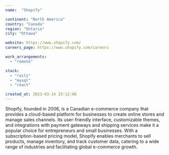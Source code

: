 ```yaml
---
name:  "Shopify"

continent: "North America"
country: "Canada"
region: "Ontario"
city: "Ottawa"

website: https://www.shopify.com/
careers_page: https://www.shopify.com/careers

work_arrangements:
  - "remote"

stack:
  - "rails"
  - "mysql"
  - "react"

created_at: 2023-03-14 23:12:48
---
```


Shopify, founded in 2006, is a Canadian e-commerce company that provides a cloud-based platform for businesses to create online stores and manage sales channels. Its user-friendly interface, customizable themes, and integrations with payment gateways and shipping services make it a popular choice for entrepreneurs and small businesses. With a subscription-based pricing model, Shopify enables merchants to sell products, manage inventory, and track customer data, catering to a wide range of industries and facilitating global e-commerce growth.
